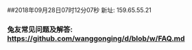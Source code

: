 ##2018年09月28日07时12分07秒 新址: 159.65.55.21
### 兔友常见问题及解答: https://github.com/wanggonging/d/blob/w/FAQ.md
